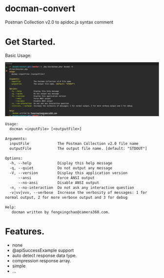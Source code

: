 # docman-convert
Postman Collection v2.0 to apidoc.js syntax comment

# Get Started.

Basic Usage:

![basic usage](./screenshot/usage.png)
```
Usage:
  docman <inputFile> [<outputFile>]

Arguments:
  inputFile             The Postman Collection v2.0 file name
  outputFile            The output file name. [default: "STDOUT"]

Options:
  -h, --help            Display this help message
  -q, --quiet           Do not output any message
  -V, --version         Display this application version
      --ansi            Force ANSI output
      --no-ansi         Disable ANSI output
  -n, --no-interaction  Do not ask any interactive question
  -v|vv|vvv, --verbose  Increase the verbosity of messages: 1 for normal output, 2 for more verbose output and 3 for debug

Help:
   docman written by fengxingchao@camera360.com.

```

# Features.

+ none
+ @apiSuccessExample support
+ auto detect response data type.
+ compression response array.
+ simple
+ ...
